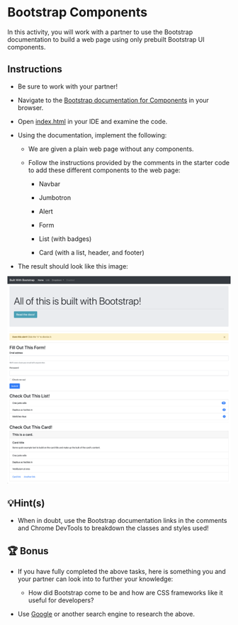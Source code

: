 # Bootstrap Components

In this activity, you will work with a partner to use the Bootstrap documentation to build a web page using only prebuilt Bootstrap UI components.

## Instructions

* Be sure to work with your partner!

* Navigate to the [Bootstrap documentation for Components](https://getbootstrap.com/docs/4.5/components/) in your browser.

* Open [index.html](./Unsolved/index.html) in your IDE and examine the code.

* Using the documentation, implement the following:

  * We are given a plain web page without any components.

  * Follow the instructions provided by the comments in the starter code to add these different components to the web page:

    * Navbar

    * Jumbotron

    * Alert

    * Form

    * List (with badges)

    * Card (with a list, header, and footer)
  
* The result should look like this image:

![The solution shows a handful of Bootstrap components on top of one another to form a web page.](./solved-screenshot.png)

## 💡Hint(s)

* When in doubt, use the Bootstrap documentation links in the comments and Chrome DevTools to breakdown the classes and styles used!

## 🏆 Bonus

* If you have fully completed the above tasks, here is something you and your partner can look into to further your knowledge:

  * How did Bootstrap come to be and how are CSS frameworks like it useful for developers?

* Use [Google](https://www.google.com) or another search engine to research the above.